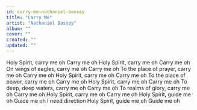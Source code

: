```yaml
---
id: carry-me-nathaniel-bassey
title: "Carry Me"
artist: "Nathaniel Bassey"
album: ""
cover: ""
created: ""
updated: ""
---
```


Holy Spirit, carry me oh
Carry me oh
Holy Spirit, carry me oh
Carry me oh
On wings of eagles, carry me oh
Carry me oh
To the place of prayer, carry me oh
Carry me oh
Holy Spirit, carry me oh
Carry me oh
To the place of power, carry me oh
Carry me oh
Holy Spirit, carry me oh
Carry me oh
To deep, deep waters, carry me oh
Carry me oh
To realms of glory, carry me oh
Carry me oh
Holy Spirit, carry me oh
Carry me oh
Holy Spirit, guide me oh
Guide me oh
I need direction Holy Spirit, guide me oh
Guide me oh